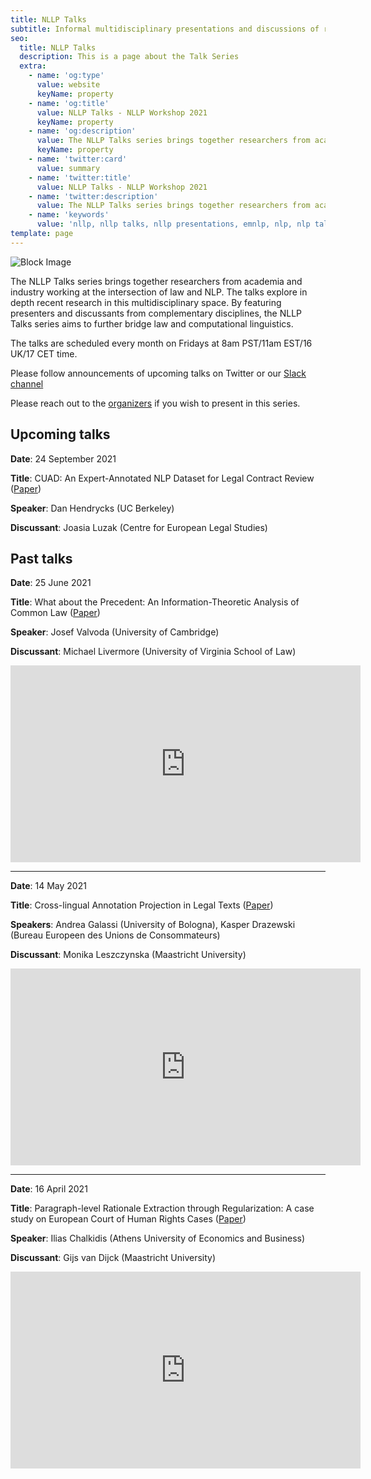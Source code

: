 ```yaml
---
title: NLLP Talks 
subtitle: Informal multidisciplinary presentations and discussions of recent work 
seo:
  title: NLLP Talks
  description: This is a page about the Talk Series
  extra:
    - name: 'og:type'
      value: website
      keyName: property
    - name: 'og:title'
      value: NLLP Talks - NLLP Workshop 2021
      keyName: property
    - name: 'og:description'
      value: The NLLP Talks series brings together researchers from academia and industry working at the intersection of law and NLP. The group convenes every month and explores recent research in this multidisciplinary space
      keyName: property
    - name: 'twitter:card'
      value: summary
    - name: 'twitter:title'
      value: NLLP Talks - NLLP Workshop 2021
    - name: 'twitter:description'
      value: The NLLP Talks series brings together researchers from academia and industry working at the intersection of law and NLP. The group convenes every month and explores recent research in this multidisciplinary space
    - name: 'keywords'
      value: 'nllp, nllp talks, nllp presentations, emnlp, nlp, nlp talks, nlp presentations, nlproc, natural language processing, natural legal language processing, legal text, legal domain language'
template: page
---
```


![Block Image](/images/talks.png)

The NLLP Talks series brings together researchers from academia and industry working at the intersection of law and NLP. The talks explore in depth recent research in this multidisciplinary space. By featuring presenters and discussants from complementary disciplines, the NLLP Talks series aims to further bridge law and computational linguistics.

The talks are scheduled every month on Fridays at 8am PST/11am EST/16 UK/17 CET time.

Please follow announcements of upcoming talks on Twitter or our [Slack channel](https://join.slack.com/t/nllp/shared_invite/zt-qrjzyncj-5Rq4AXnMKQVLkwWSQknRHw)

Please reach out to the [organizers](mailto:nllp.chairs@gmail.com) if you wish to present in this series.

## Upcoming talks

**Date**: 24 September 2021

**Title**: CUAD: An Expert-Annotated NLP Dataset for Legal Contract Review ([Paper](https://arxiv.org/abs/2103.06268))

**Speaker**: Dan Hendrycks (UC Berkeley)

**Discussant**: Joasia Luzak (Centre for European Legal Studies)

## Past talks

**Date**: 25 June 2021

**Title**: What about the Precedent: An Information-Theoretic Analysis of Common Law ([Paper](https://www.aclweb.org/anthology/2021.naacl-main.181.pdf))

**Speaker**: Josef Valvoda (University of Cambridge)

**Discussant**: Michael Livermore (University of Virginia School of Law)

<iframe width="560" height="315" src="https://www.youtube.com/embed/DFo_jFCBxSY" title="YouTube video player" frameborder="0" allow="accelerometer; autoplay; clipboard-write; encrypted-media; gyroscope; picture-in-picture" allowfullscreen></iframe>

---

**Date**: 14 May 2021

**Title**: Cross-lingual Annotation Projection in Legal Texts ([Paper](https://www.aclweb.org/anthology/2020.coling-main.79.pdf))

**Speakers**: Andrea Galassi (University of Bologna), Kasper Drazewski (Bureau Europeen des Unions de Consommateurs)

**Discussant**: Monika Leszczynska (Maastricht University)

<iframe width="560" height="315" src="https://www.youtube.com/embed/fImtpIRKf4w" title="YouTube video player" frameborder="0" allow="accelerometer; autoplay; clipboard-write; encrypted-media; gyroscope; picture-in-picture" allowfullscreen></iframe>

---

**Date**: 16 April 2021

**Title**: Paragraph-level Rationale Extraction through Regularization: A case study on European Court of Human Rights Cases ([Paper](https://www.aclweb.org/anthology/2021.naacl-main.22.pdf))

**Speaker**: Ilias Chalkidis (Athens University of Economics and Business)

**Discussant**: Gijs van Dijck (Maastricht University)

<iframe width="560" height="315" src="https://www.youtube.com/embed/AWyuI065o2I" title="YouTube video player" frameborder="0" allow="accelerometer; autoplay; clipboard-write; encrypted-media; gyroscope; picture-in-picture" allowfullscreen></iframe>
